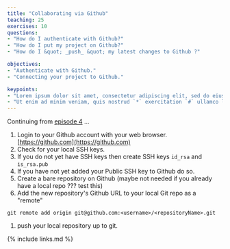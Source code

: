 ```yaml
---
title: "Collaborating via Github"
teaching: 25
exercises: 10
questions:
- "How do I authenticate with Github?"
- "How do I put my project on Github?"
- "How do I &quot; _push_ &quot; my latest changes to Github ?"

objectives:
- "Authenticate with Github."
- "Connecting your project to Github."

keypoints:
- "Lorem ipsum dolor sit amet, consectetur adipiscing elit, sed do eiusmod tempor `incididunt` ut labore (i.e. et dolore magna aliqua)."
- "Ut enim ad minim veniam, quis nostrud `*` exercitation `#` ullamco laboris nisi ut aliquip ex ea commodo consequat."
---
```


Continuing from [episode 4](../04-good-project/) ...

1. Login to your Github account with your web browser. [https://github.com](https://github.com)
1. Check for your local SSH keys.
1. If you do not yet have SSH keys then create SSH keys  `id_rsa` and `is_rsa.pub`
1. If you have not yet added your Public SSH key to Github do so.
1. Create a bare repository on Github (maybe not needed if you already have a local repo ??? test this)
1. Add the new repository's Github URL to your local Git repo as a "remote" 
```
git remote add origin git@github.com:<username>/<repositoryName>.git
```
1. push your local repository up to git.


{% include links.md %}
